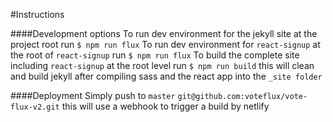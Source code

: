 #Instructions

####Development options
To run dev environment for the jekyll site at the project root run `$ npm run flux`
To run dev environment for `react-signup` at the root of `react-signup` run `$ npm run flux`
To build the complete site including `react-signup` at the root level run `$ npm run build` this will clean and build jekyll after compiling sass and the react app into the `_site folder`

####Deployment
Simply push to `master` `git@github.com:voteflux/vote-flux-v2.git` this will use a webhook to trigger a build by netlify



<!-- 1. run npm install
2. To start dev environment run: $ `npm run flux`

## Don't edit files from _Sites folder

## _site folder  and it's contents are cleaned on site builds!!
The contents of `_site` are automatically cleaned, by default, when the site is built.

The `_site` folder should only be used as a staging area and to copy files from to your web server.

http://ricostacruz.com/til/relative-paths-in-jekyll.html

http://wolfslittlestore.be/2013/10/rendering-markdown-in-jekyll/

http://stackoverflow.com/questions/21976330/passing-parameters-to-inclusion-in-liquid-templates

http://stackoverflow.com/questions/26855552/jekyll-compiling-seems-way-too-slow


https://docs.shopify.com/themes/liquid/tags/control-flow-tags -->
